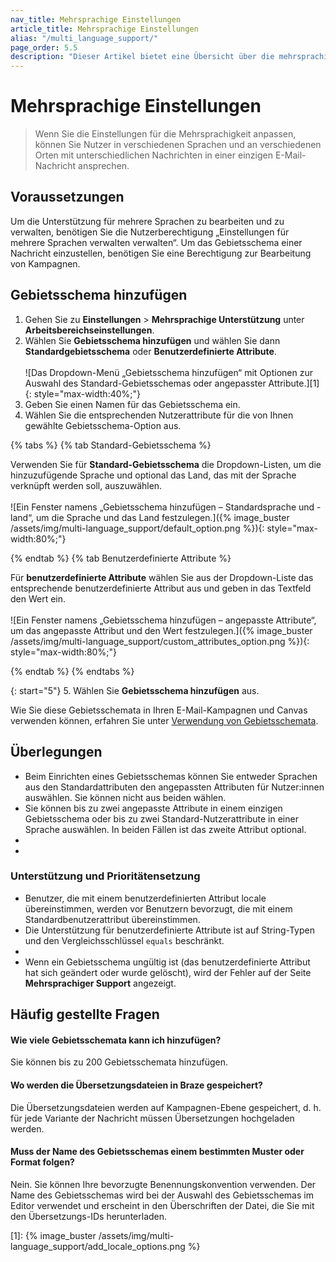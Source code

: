 ```yaml
---
nav_title: Mehrsprachige Einstellungen
article_title: Mehrsprachige Einstellungen
alias: "/multi_language_support/"
page_order: 5.5
description: "Dieser Artikel bietet eine Übersicht über die mehrsprachigen Einstellungen im Braze-Dashboard und darüber, wie Sie Lokalisierungen in Ihrem Messaging verwenden können."
---
```


# Mehrsprachige Einstellungen

> Wenn Sie die Einstellungen für die Mehrsprachigkeit anpassen, können Sie Nutzer in verschiedenen Sprachen und an verschiedenen Orten mit unterschiedlichen Nachrichten in einer einzigen E-Mail-Nachricht ansprechen.

## Voraussetzungen

Um die Unterstützung für mehrere Sprachen zu bearbeiten und zu verwalten, benötigen Sie die Nutzerberechtigung „Einstellungen für mehrere Sprachen verwalten verwalten“. Um das Gebietsschema einer Nachricht einzustellen, benötigen Sie eine Berechtigung zur Bearbeitung von Kampagnen.

## Gebietsschema hinzufügen

1. Gehen Sie zu **Einstellungen** > **Mehrsprachige Unterstützung** unter **Arbeitsbereichseinstellungen**.
2. Wählen Sie **Gebietsschema hinzufügen** und wählen Sie dann **Standardgebietsschema** oder **Benutzerdefinierte Attribute**.<br><br>![Das Dropdown-Menü „Gebietsschema hinzufügen“ mit Optionen zur Auswahl des Standard-Gebietsschemas oder angepasster Attribute.][1]{: style="max-width:40%;"}
3. Geben Sie einen Namen für das Gebietsschema ein.
4. Wählen Sie die entsprechenden Nutzerattribute für die von Ihnen gewählte Gebietsschema-Option aus.

{% tabs %}
{% tab Standard-Gebietsschema %}

Verwenden Sie für **Standard-Gebietsschema** die Dropdown-Listen, um die hinzuzufügende Sprache und optional das Land, das mit der Sprache verknüpft werden soll, auszuwählen.<br><br>![Ein Fenster namens „Gebietsschema hinzufügen – Standardsprache und -land“, um die Sprache und das Land festzulegen.]({% image_buster /assets/img/multi-language_support/default_option.png %}){: style="max-width:80%;"}

{% endtab %}
{% tab Benutzerdefinierte Attribute %}

Für **benutzerdefinierte Attribute** wählen Sie aus der Dropdown-Liste das entsprechende benutzerdefinierte Attribut aus und geben in das Textfeld den Wert ein.<br><br>![Ein Fenster namens „Gebietsschema hinzufügen – angepasste Attribute“, um das angepasste Attribut und den Wert festzulegen.]({% image_buster /assets/img/multi-language_support/custom_attributes_option.png %}){: style="max-width:80%;"}

{% endtab %}
{% endtabs %}

{: start="5"}
5\. Wählen Sie **Gebietsschema hinzufügen** aus. 

Wie Sie diese Gebietsschemata in Ihren E-Mail-Kampagnen und Canvas verwenden können, erfahren Sie unter [Verwendung von Gebietsschemata]({{site.baseurl}}/user_guide/message_building_by_channel/email/using_locales/).

## Überlegungen

- Beim Einrichten eines Gebietsschemas können Sie entweder Sprachen aus den Standardattributen den angepassten Attributen für Nutzer:innen auswählen. Sie können nicht aus beiden wählen.
- Sie können bis zu zwei angepasste Attribute in einem einzigen Gebietsschema oder bis zu zwei Standard-Nutzerattribute in einer Sprache auswählen. In beiden Fällen ist das zweite Attribut optional.
- 
- 

### Unterstützung und Prioritätensetzung

- Benutzer, die mit einem benutzerdefinierten Attribut locale übereinstimmen, werden vor Benutzern bevorzugt, die mit einem Standardbenutzerattribut übereinstimmen.
- Die Unterstützung für benutzerdefinierte Attribute ist auf String-Typen und den Vergleichsschlüssel `equals` beschränkt.
- 
- Wenn ein Gebietsschema ungültig ist (das benutzerdefinierte Attribut hat sich geändert oder wurde gelöscht), wird der Fehler auf der Seite **Mehrsprachiger Support** angezeigt.

## Häufig gestellte Fragen

#### Wie viele Gebietsschemata kann ich hinzufügen?

Sie können bis zu 200 Gebietsschemata hinzufügen.

#### Wo werden die Übersetzungsdateien in Braze gespeichert?

Die Übersetzungsdateien werden auf Kampagnen-Ebene gespeichert, d. h. für jede Variante der Nachricht müssen Übersetzungen hochgeladen werden.

#### Muss der Name des Gebietsschemas einem bestimmten Muster oder Format folgen?

Nein. Sie können Ihre bevorzugte Benennungskonvention verwenden. Der Name des Gebietsschemas wird bei der Auswahl des Gebietsschemas im Editor verwendet und erscheint in den Überschriften der Datei, die Sie mit den Übersetzungs-IDs herunterladen.

[1]: {% image_buster /assets/img/multi-language_support/add_locale_options.png %}